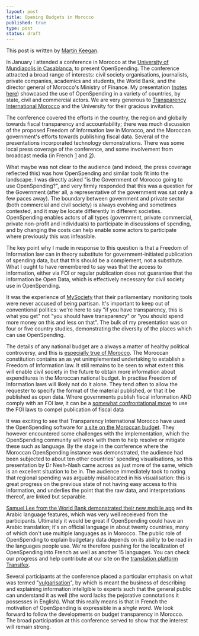 ```yaml
---
layout: post
title: Opening Budgets in Morocco
published: true
type: post
status: draft
---
```

This post is written by [Martin Keegan](https://twitter.com/mk270). 

In January I attended a conference in Morocco at the
[University of Mundiapolis in Casablanca](http://mundiapolis.ma/), to present OpenSpending. The
conference attracted a broad range of interests: civil society
organisations, journalists, private companies, academics and students,
the World Bank, and the director general of Morocco's Ministry of
Finance. My presentation ([notes here](http://mk.ucant.org/media/openspending-francais/)) showcased the use of OpenSpending in a variety of countries, by
state, civil and commercial actors. We are very generous to [Transparency
International Morocco](http://www.transparencymaroc.ma/) and the University
for their gracious invitation.

The conference covered the efforts in the country, the region and globally
towards fiscal transparency and accountability; there was much discussion of
the proposed Freedom of Information law in Morocco, and the Moroccan
government's efforts towards publishing fiscal data. Several of the
presentations incorporated technology demonstrations. There was some
local press coverage of the conference, and some involvement from broadcast
media (in
French
[1](http://www.lnt.ma/economie/la-transparence-budgetaire-au-centre-dune-rencontre-debat-63825.html)
and
[2](http://www.leconomiste.com/article/902383-la-transparence-budg-taire-fait-d-bat)).


What maybe was not clear to the audience (and indeed, the press
coverage reflected this) was how OpenSpending and similar tools fit
into the landscape.  I was directly asked "is the Government of
Morocco going to use OpenSpending?", and very firmly responded that
this was a question for the Government (after all, a representative of
the government was sat only a few paces away).  The boundary between
government and private sector (both commercial and civil society) is
always evolving and sometimes contested, and it may be locate differently
in different societies. OpenSpending enables actors of all types (government,
private commercial, private non-profit and individuals) to participate
in discussions of spending, and by changing the costs can help enable
some actors to participate where previously this was infeasible.

The key point why I made in response to this question is that a
Freedom of Information law can in theory substitute for
government-initiated publication of spending data, but that this
should be a complement, not a substitute. What I ought to have
remembered to say was that the access to information, either via FOI
or regular publication does not guarantee that the information be Open
Data, which is effectively necessary for civil society use in
OpenSpending.

It was the experience of [MySociety](http://mysociety.org) that their parliamentary monitoring
tools were never accused of being partisan. It's important to keep
out of conventional politics: we're here to say "if you have transparency,
this is what you get" not "you should have transparency" or "you should spend
more money on this and less on that". The bulk of my presentation was on
four or five country studies, demonstrating the diversity of the places
which can use OpenSpending.



The details of any national budget are a always a matter of healthy
political controversy, and this is [especially true of
Morocco](http://www.reuters.com/article/2012/11/18/us-morocco-protest-idUSBRE8AH0LX20121118). The Moroccan constitution contains an as yet unimplemented undertaking
to establish a Freedom of Information law. It still remains to be seen to what extent this will enable civil society in the future
to obtain more information about expenditures in the Moroccan national budget. In practise Freedom of Information laws will likely not do it alone. They tend often to allow the requester to specify the format of the material published,
or that it be published as open data. Where governments publish fiscal
information AND comply with an FOI law, it can be a [somewhat confrontational
move](http://constitution-unit.com/2011/05/24/we-can-work-it-out-eric-pickles-vs-nottingham-city-council/) to use the FOI laws to compel publication of fiscal data

It was exciting to see that Transparency International Morocco have used the OpenSpending software
for [a site on the Moroccan budget](http://floussna.ma/). They however encountered some challenges with the implementation, which the OpenSpending community will work with them
to help resolve or mitigate these such as language.
By the stage in the conference where the Moroccan OpenSpending instance was
demonstrated, the audience had been subjected to about ten other countries'
spending visualisations, so this presentation by Dr Nesh-Nash came across
as just more of the same, which is an excellent situation to be in. The
audience immediately took to noting that regional spending was arguably
misallocated in his visualisation: this is great progress on the previous
state of not having easy access to this information, and underlies the point
that the raw data, and interpretations thereof, are linked but separable.

[Samuel Lee from the World Bank demonstrated their new mobile app](http://openspending.org/blog/2013/01/29/worldbank-guest-post.html) and its Arabic language features, which was very well receieved from the participants. 
Ultimately it would be great if OpenSpending could have an Arabic translation; it's
an official language in about twenty countries, many of which don't
use multiple languages as in Morocco. The public role
of OpenSpending to explain budgetary data depends on its ability to be read in the
languages people use. We're therefore pushing for the localization of OpenSpending into
French as well as another 15 languages. You can check our progress and help contribute at our site on the
[translation platform Transifex](https://www.transifex.com/projects/p/openspending/).


Several participants at the conference placed a particular emphasis on what was termed
"[vulgarisation](http://fr.wikipedia.org/wiki/Vulgarisation)", by which
is meant the business of describing and explaining information intellgible
to experts such that the general public can understand it as well (the word
lacks the pejorative connotations it possesses in English). What this really
means is that in French the motivation of OpenSpending is expressible in
a *single word*. We look forward to follow the developments on budget transparency in Morocco. The broad participation at this conference served to show that the interest will remain strong. 




